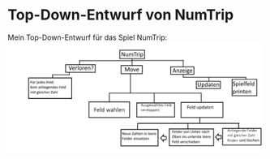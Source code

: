 # Top-Down-Entwurf von NumTrip

Mein Top-Down-Entwurf für das Spiel NumTrip:
![Abb. 1: Visualisierung Top-Down-Entwurf für NumTrip](images/top-down-entwurf.png)
